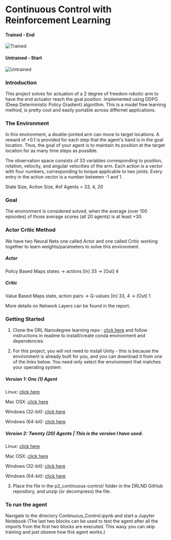 [//]: # (Image References)
# Continuous Control with Reinforcement Learning

#### Trained - End
[trained_gif]: https://media.giphy.com/media/CDh594KmpQ6CUFO6K8/giphy.gif "Trained" 
![Trained][trained_gif]

#### Untrained - Start
[untrained_gif]: https://media.giphy.com/media/tbFxBIwRUp3GlXGkZr/giphy.gif "Untrained"
![Untrained][untrained_gif]

### Introduction
This project solves for actuation of a 2 degree of freedom robotic arm to have the end actuator reach the goal position. Implemented using DDPG (Deep Deterministic Policy Gradient) algorithm. This is a model free learning method, is pretty cool and easily portable across differnet applications. 

### The Environment
In this environment, a double-jointed arm can move to target locations. A reward of +0.1 is provided for each step that the agent's hand is in the goal location. Thus, the goal of your agent is to maintain its position at the target location for as many time steps as possible.

The observation space consists of 33 variables corresponding to position, rotation, velocity, and angular velocities of the arm. Each action is a vector with four numbers, corresponding to torque applicable to two joints. Every entry in the action vector is a number between -1 and 1.

State Size, Action Size, #of Agents = 33, 4, 20

### Goal
The environment is considered solved, when the average (over 100 episodes) of those average scores (all 20 agents) is at least +30.

### Actor Critic Method
We have two Neural Nets one called Actor and one called Critic working together to learn weights/parameters to solve this environment. 

##### Actor
Policy Based
Maps states -> actions
[In] 33 -> [Out] 4

##### Critic
Value Based
Maps state, action pairs -> Q-values
[In] 33, 4 -> [Out] 1

More details on Network Layers can be found in the report.

### Getting Started
1. Clone the DRL Nanodegree learning repo : [click here](https://github.com/udacity/deep-reinforcement-learning#dependencies) and follow  instructions in readme to install/create conda environment and dependencies.

2. For this project, you will not need to install Unity - this is because the environment is already built for you, and you can download it from one of the links below. You need only select the environment that matches your operating system:

##### Version 1: One (1) Agent

Linux: [click here](https://s3-us-west-1.amazonaws.com/udacity-drlnd/P2/Reacher/one_agent/Reacher_Linux.zip)

Mac OSX: [click here](https://s3-us-west-1.amazonaws.com/udacity-drlnd/P2/Reacher/one_agent/Reacher.app.zip)

Windows (32-bit): [click here](https://s3-us-west-1.amazonaws.com/udacity-drlnd/P2/Reacher/one_agent/Reacher_Windows_x86.zip)

Windows (64-bit): [click here](https://s3-us-west-1.amazonaws.com/udacity-drlnd/P2/Reacher/one_agent/Reacher_Windows_x86_64.zip)

##### Version 2: Twenty (20) Agents | This is the version I have used.

Linux: [click here](https://s3-us-west-1.amazonaws.com/udacity-drlnd/P2/Reacher/Reacher_Linux.zip)

Mac OSX: [click here](https://s3-us-west-1.amazonaws.com/udacity-drlnd/P2/Reacher/Reacher.app.zip)

Windows (32-bit): [click here](https://s3-us-west-1.amazonaws.com/udacity-drlnd/P2/Reacher/Reacher_Windows_x86.zip)

Windows (64-bit): [click here](https://s3-us-west-1.amazonaws.com/udacity-drlnd/P2/Reacher/Reacher_Windows_x86_64.zip)

3. Place the file in the p2_continuous-control/ folder in the DRLND GitHub repository, and unzip (or decompress) the file.

### To run the agent
Navigate to the directory Continuous_Control.ipynb and start a Jupyter Notebook
(The last two blocks can be used to test the agent after all the imports from the first two blocks are executed. This wasy you can skip training and just obseve how this agent works.)
